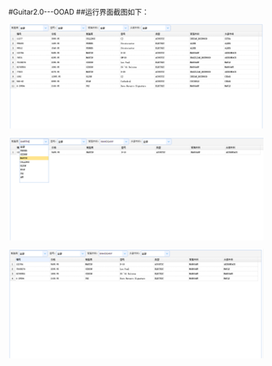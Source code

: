  #Guitar2.0---OOAD
 ##运行界面截图如下：

![image](https://github.com/neverever03/Guitar2.0/blob/master/2捕获1.PNG)

![image](https://github.com/neverever03/Guitar2.0/blob/master/2捕获2.PNG)

![image](https://github.com/neverever03/Guitar2.0/blob/master/2捕获3.PNG)


